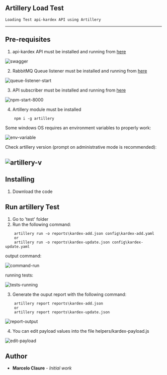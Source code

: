 ## Artillery Load Test  
```
Loading Test api-kardex API using Artillery
```
---

## Pre-requisites

1. api-kardex API must be installed and running from [here](https://github.com/mclaure/kardex-event/tree/master/src/api-kardex)

![swagger](https://user-images.githubusercontent.com/24611413/77260845-c53d2380-6c60-11ea-935f-a622ca7064df.jpg)

2. RabbitMQ Queue listener must be installed and running from [here](https://github.com/mclaure/kardex-event/tree/master/src/queue-listener)

![queue-listener-start](https://user-images.githubusercontent.com/24611413/77261128-a8095480-6c62-11ea-91d9-5cdd994c12b6.jpg)

3. API subscriber must be installed and running from [here](https://github.com/mclaure/kardex-event/tree/master/src/api-subscriber)

![npm-start-8000](https://user-images.githubusercontent.com/24611413/77261271-b9069580-6c63-11ea-9513-f6c4b072e471.jpg)

4. Artillery module must be installed
```
    npm i -g artillery
```
Some windows OS requires an environment variables to properly work:

![env-variable](https://user-images.githubusercontent.com/24611413/77265136-55d02f80-6c72-11ea-97fc-70337cb12185.jpg)

Check artillery version (prompt on administrative mode is recommended):

![artillery-v](https://user-images.githubusercontent.com/24611413/77264481-cbd39700-6c70-11ea-8b99-f4892e4c2720.jpg)
---

## Installing

1. Download the code

## Run artillery Test

1. Go to 'test' folder
2. Run the following command:
```
    artillery run -o reports\kardex-add.json config\kardex-add.yaml
    or
    artillery run -o reports\kardex-update.json config\kardex-update.yaml
```
output command:

![command-run](https://user-images.githubusercontent.com/24611413/77265920-697c9580-6c74-11ea-975f-bff497ef0f25.jpg)

running tests:

![tests-running](https://user-images.githubusercontent.com/24611413/77265015-fd009700-6c71-11ea-961f-73c8923cd0b8.jpg)

3. Generate the ouput report with the following command:
```
    artillery report reports\kardex-add.json
    or
    artillery report reports\kardex-update.json
```
![report-output](https://user-images.githubusercontent.com/24611413/77265385-f32b6380-6c72-11ea-8871-6dcdb598796d.jpg)

4. You can edit payload values into the file helpers/kardex-payload.js

![edit-payload](https://user-images.githubusercontent.com/24611413/77266011-ad6f9a80-6c74-11ea-99bf-408284ad13a7.jpg)

## Author

* **Marcelo Claure** - *Initial work*
